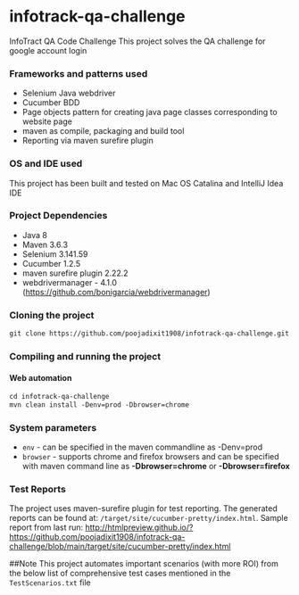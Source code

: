 # infotrack-qa-challenge
InfoTract QA Code Challenge
This project solves the QA challenge for google account login 

### Frameworks and patterns used
 * Selenium Java webdriver
 * Cucumber BDD
 * Page objects pattern for creating java page classes corresponding to website page
 * maven as compile, packaging and build tool
 * Reporting via maven surefire plugin
 
### OS and IDE used
This project has been built and tested on Mac OS Catalina and IntelliJ Idea IDE
 
### Project Dependencies 
 * Java 8
 * Maven 3.6.3
 * Selenium 3.141.59
 * Cucumber 1.2.5
 * maven surefire plugin 2.22.2
 * webdrivermanager - 4.1.0 (https://github.com/bonigarcia/webdrivermanager)

### Cloning the project 
```markdown
git clone https://github.com/poojadixit1908/infotrack-qa-challenge.git
```

### Compiling and running the project

#### Web automation 
```markdown
cd infotrack-qa-challenge
mvn clean install -Denv=prod -Dbrowser=chrome
```
### System parameters
 * `env` - can be specified in the maven commandline as -Denv=prod
 * `browser` - supports chrome and firefox browsers and can be specified with maven command line as __-Dbrowser=chrome__ or __-Dbrowser=firefox__
 
### Test Reports
 The project uses maven-surefire plugin for test reporting. The generated reports can be found at: `/target/site/cucumber-pretty/index.html`.
 Sample report from last run: http://htmlpreview.github.io/?https://github.com/poojadixit1908/infotrack-qa-challenge/blob/main/target/site/cucumber-pretty/index.html
 
##Note
This project automates important scenarios (with more ROI) from the below
list of comprehensive test cases mentioned in the `TestScenarios.txt` file



